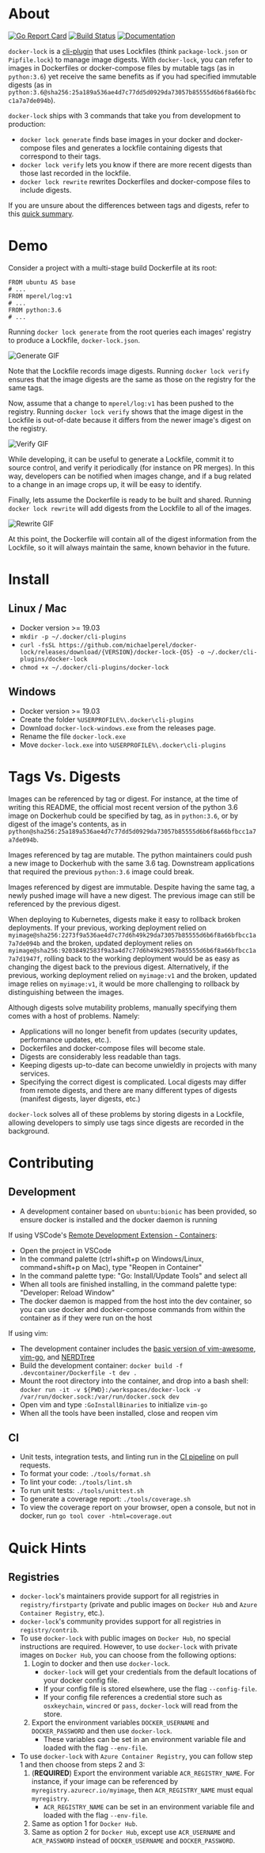 # About
[![Go Report Card](https://goreportcard.com/badge/github.com/michaelperel/docker-lock)](https://goreportcard.com/report/github.com/michaelperel/docker-lock)
[![Build Status](https://dev.azure.com/michaelsethperel/docker-lock/_apis/build/status/michaelperel.docker-lock?branchName=master)](https://dev.azure.com/michaelsethperel/docker-lock/_build/latest?definitionId=4&branchName=master)
[![Documentation](https://godoc.org/github.com/michaelperel/docker-lock?status.svg)](https://godoc.org/github.com/michaelperel/docker-lock)

`docker-lock` is a [cli-plugin](https://github.com/docker/cli/issues/1534) that uses Lockfiles (think `package-lock.json` or `Pipfile.lock`) to manage image digests. With `docker-lock`, you can refer to images in Dockerfiles or docker-compose files by mutable tags (as in `python:3.6`) yet receive the same benefits as if you had specified immutable digests (as in `python:3.6@sha256:25a189a536ae4d7c77dd5d0929da73057b85555d6b6f8a66bfbcc1a7a7de094b`).

`docker-lock` ships with 3 commands that take you from development to production:

* `docker lock generate` finds base images in your docker and docker-compose files and generates a lockfile containing digests that correspond to their tags.
* `docker lock verify` lets you know if there are more recent digests than those last recorded in the lockfile.
* `docker lock rewrite` rewrites Dockerfiles and docker-compose files to include digests.

If you are unsure about the differences between tags and digests, refer to this [quick summary](#tags-vs-digests).

# Demo
Consider a project with a multi-stage build Dockerfile at its root:
```
FROM ubuntu AS base
# ...
FROM mperel/log:v1
# ...
FROM python:3.6
# ...
```
Running `docker lock generate` from the root queries each images' registry to produce a Lockfile, `docker-lock.json`.

![Generate GIF](gifs/generate.gif)

Note that the Lockfile records image digests. Running `docker lock verify` ensures that the image digests are the same as those on the registry for the same tags.

Now, assume that a change to `mperel/log:v1` has been pushed to the registry. Running `docker lock verify` shows that the image digest in the Lockfile is out-of-date because it differs from the newer image's digest on the registry.

![Verify GIF](gifs/verify.gif)

While developing, it can be useful to generate a Lockfile, commit it to source control, and verify it periodically (for instance on PR merges). In this way, developers can be notified when images change, and if a bug related to a change in an image crops up, it will be easy to identify.

Finally, lets assume the Dockerfile is ready to be built and shared. Running `docker lock rewrite` will add digests from the Lockfile to all of the images.

![Rewrite GIF](gifs/rewrite.gif)

At this point, the Dockerfile will contain all of the digest information from the Lockfile, so it will always maintain the same, known behavior in the future.

# Install
## Linux / Mac
* Docker version >= 19.03
* `mkdir -p ~/.docker/cli-plugins`
* `curl -fsSL https://github.com/michaelperel/docker-lock/releases/download/{VERSION}/docker-lock-{OS} -o ~/.docker/cli-plugins/docker-lock`
* `chmod +x ~/.docker/cli-plugins/docker-lock`
## Windows
* Docker version >= 19.03
* Create the folder `%USERPROFILE%\.docker\cli-plugins`
* Download `docker-lock-windows.exe` from the releases page.
* Rename the file `docker-lock.exe`
* Move `docker-lock.exe` into `%USERPROFILE%\.docker\cli-plugins`

# Tags Vs. Digests
Images can be referenced by tag or digest. For instance, at the time of writing this README, the official most recent version of the python 3.6 image on Dockerhub could be specified by tag, as in `python:3.6`, or by digest of the image's contents, as in `python@sha256:25a189a536ae4d7c77dd5d0929da73057b85555d6b6f8a66bfbcc1a7a7de094b`.

Images referenced by tag are mutable. The python maintainers could push a new image to Dockerhub with the same 3.6 tag. Downstream applications that required the previous `python:3.6` image could break.

Images referenced by digest are immutable. Despite having the same tag, a newly pushed image will have a new digest. The previous image can still be referenced by the previous digest.

When deploying to Kubernetes, digests make it easy to rollback broken deployments. If your previous, working deployment relied on `myimage@sha256:2273f9a536ae4d7c77d6h49k29da73057b85555d6b6f8a66bfbcc1a7a7de094b` and the broken, updated deployment relies on `myimage@sha256:92038492583f9a3a4d7c77d6h49k29057b85555d6b6f8a66bfbcc1a7a7d1947f`, rolling back to the working deployment would be as easy as changing the digest back to the previous digest. Alternatively, if the previous, working deployment relied on `myimage:v1` and the broken, updated image relies on  `myimage:v1`, it would be more challenging to rollback by distinguishing between the images.

Although digests solve mutability problems, manually specifying them comes with a host of problems. Namely:
* Applications will no longer benefit from updates (security updates, performance updates, etc.).
* Dockerfiles and docker-compose files will become stale.
* Digests are considerably less readable than tags.
* Keeping digests up-to-date can become unwieldly in projects with many services.
* Specifying the correct digest is complicated. Local digests may differ from remote digests, and there are many different types of digests (manifest digests, layer digests, etc.)

`docker-lock` solves all of these problems by storing digests in a Lockfile, allowing developers to simply use tags since digests are recorded in the background.

# Contributing
## Development
* A development container based on `ubuntu:bionic` has been provided, so ensure docker is installed and the docker daemon is running

If using VSCode's [Remote Development Extension - Containers](https://marketplace.visualstudio.com/items?itemName=ms-vscode-remote.vscode-remote-extensionpack):
* Open the project in VSCode
* In the command palette (ctrl+shift+p on Windows/Linux, command+shift+p on Mac), type "Reopen in Container"
* In the command palette type: "Go: Install/Update Tools" and select all
* When all tools are finished installing, in the command palette type: "Developer: Reload Window"
* The docker daemon is mapped from the host into the dev container, so you can use docker and docker-compose commands from within the container as if they were run on the host

If using vim:
* The development container includes the [basic version of vim-awesome](https://github.com/amix/vimrc#how-to-install-the-basic-version), [vim-go](https://github.com/fatih/vim-go), and [NERDTree](https://github.com/preservim/nerdtree)
* Build the development container: `docker build -f .devcontainer/Dockerfile -t dev .`
* Mount the root directory into the container, and drop into a bash shell: `docker run -it -v ${PWD}:/workspaces/docker-lock -v /var/run/docker.sock:/var/run/docker.sock dev`
* Open vim and type `:GoInstallBinaries` to initialize `vim-go`
* When all the tools have been installed, close and reopen vim

## CI
* Unit tests, integration tests, and linting run in the [CI pipeline](https://dev.azure.com/michaelsethperel/docker-lock/_build?definitionId=4) on pull requests.
* To format your code: `./tools/format.sh`
* To lint your code: `./tools/lint.sh`
* To run unit tests: `./tools/unittest.sh`
* To generate a coverage report: `./tools/coverage.sh`
* To view the coverage report on your browser, open a console, but not in docker, run `go tool cover -html=coverage.out`

# Quick Hints
## Registries
* `docker-lock`'s maintainers provide support for all registries in `registry/firstparty` (private and public images on `Docker Hub` and `Azure Container Registry`, etc.).
* `docker-lock`'s community provides support for all registries in `registry/contrib`.
* To use `docker-lock` with public images on `Docker Hub`, no special instructions are required. However, to use
`docker-lock` with private images on `Docker Hub`, you can choose from the following options:
    1. Login to docker and then use `docker-lock`.
        * `docker-lock` will get your credentials from the default locations of your docker config file.
        * If your config file is stored elsewhere, use the flag `--config-file`.
        * If your config file references a credential store such as `osxkeychain`, `wincred` or `pass`, `docker-lock` will read from the store.
    2. Export the environment variables `DOCKER_USERNAME` and `DOCKER_PASSWORD` and then use `docker-lock`.
        * These variables can be set in an environment variable file and loaded with the flag `--env-file`.
* To use `docker-lock` with `Azure Container Registry`, you can follow step 1 and then choose from steps 2 and 3:
    1. (**REQUIRED**) Export the environment variable `ACR_REGISTRY_NAME`. For instance, if your image can be referenced by `myregistry.azurecr.io/myimage`, then `ACR_REGISTRY_NAME` must equal `myregistry`.
        * `ACR_REGISTRY_NAME` can be set in an environment variable file and loaded with the flag `--env-file`.
    2. Same as option 1 for `Docker Hub`.
    3. Same as option 2 for `Docker Hub`, except use `ACR_USERNAME` and `ACR_PASSWORD` instead of `DOCKER_USERNAME` and `DOCKER_PASSWORD`.